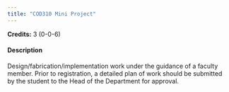 ```yaml
---
title: "COD310 Mini Project"
---
```

**Credits:** 3 (0-0-6)

#### Description
Design/fabrication/implementation work under the guidance of a faculty member. Prior to registration, a detailed plan of work should be submitted by the student to the Head of the Department for approval.
